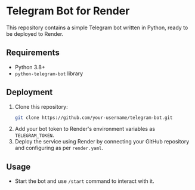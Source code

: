 # Telegram Bot for Render

This repository contains a simple Telegram bot written in Python, ready to be deployed to Render.

## Requirements

- Python 3.8+
- `python-telegram-bot` library

## Deployment

1. Clone this repository:
    ```sh
    git clone https://github.com/your-username/telegram-bot.git
    ```
2. Add your bot token to Render's environment variables as `TELEGRAM_TOKEN`.
3. Deploy the service using Render by connecting your GitHub repository and configuring as per `render.yaml`.

## Usage

- Start the bot and use `/start` command to interact with it.
